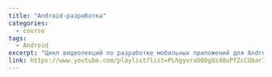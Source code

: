 ```yaml
---
title: "Android-разработка"
categories:
  - course
tags:
  - Android
excerpt: "Цикл видеолекций по разработке мобильных приложений для Android на языке Java."
link: https://www.youtube.com/playlist?list=PLhgyvraU60gUz40uPfZcCO6ar7dw7PCqs
---
```

